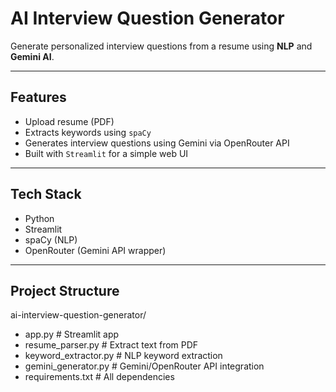 #  AI Interview Question Generator

Generate personalized interview questions from a resume using **NLP** and **Gemini AI**.

---

##  Features

-  Upload resume (PDF)
-  Extracts keywords using `spaCy`
-  Generates interview questions using Gemini via OpenRouter API
-  Built with `Streamlit` for a simple web UI

---

##  Tech Stack

- Python 
- Streamlit
- spaCy (NLP)
- OpenRouter (Gemini API wrapper)

---

## Project Structure

ai-interview-question-generator/
- app.py # Streamlit app
- resume_parser.py # Extract text from PDF
- keyword_extractor.py # NLP keyword extraction
- gemini_generator.py # Gemini/OpenRouter API integration
- requirements.txt # All dependencies



